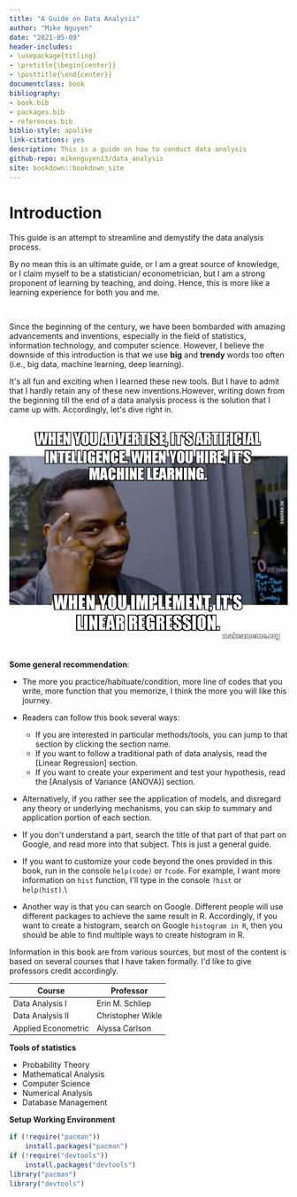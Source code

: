```yaml
---
title: "A Guide on Data Analysis"
author: "Mike Nguyen"
date: "2021-05-09"
header-includes:
- \usepackage{titling}
- \pretitle{\begin{center}}
- \posttitle{\end{center}}
documentclass: book
bibliography:
- book.bib
- packages.bib
- references.bib
biblio-style: apalike
link-citations: yes
description: This is a guide on how to conduct data analysis
github-repo: mikenguyen13/data_analysis
site: bookdown::bookdown_site
---
```


# Introduction

This guide is an attempt to streamline and demystify the data analysis process.

By no mean this is an ultimate guide, or I am a great source of knowledge, or I claim myself to be a statistician/ econometrician, but I am a strong proponent of learning by teaching, and doing. Hence, this is more like a learning experience for both you and me.

<br>

Since the beginning of the century, we have been bombarded with amazing advancements and inventions, especially in the field of statistics, information technology, and computer science. However, I believe the downside of this introduction is that we use **big** and **trendy** words too often (i.e., big data, machine learning, deep learning).

It's all fun and exciting when I learned these new tools. But I have to admit that I hardly retain any of these new inventions.However, writing down from the beginning till the end of a data analysis process is the solution that I came up with. Accordingly, let's dive right in.

<img src="images/meme.jpg" width="600" style="display: block; margin: auto;" />

<br>

**Some general recommendation**:

-   The more you practice/habituate/condition, more line of codes that you write, more function that you memorize, I think the more you will like this journey.

-   Readers can follow this book several ways:

    -   If you are interested in particular methods/tools, you can jump to that section by clicking the section name.
    -   If you want to follow a traditional path of data analysis, read the [Linear Regression] section.
    -   If you want to create your experiment and test your hypothesis, read the [Analysis of Variance (ANOVA)] section.

-   Alternatively, if you rather see the application of models, and disregard any theory or underlying mechanisms, you can skip to summary and application portion of each section.

-   If you don't understand a part, search the title of that part of that part on Google, and read more into that subject. This is just a general guide.

-   If you want to customize your code beyond the ones provided in this book, run in the console `help(code)` or `?code`. For example, I want more information on `hist` function, I'll type in the console `?hist` or `help(hist)`.\

-   Another way is that you can search on Google. Different people will use different packages to achieve the same result in R. Accordingly, if you want to create a histogram, search on Google `histogram in R`, then you should be able to find multiple ways to create histogram in R.

Information in this book are from various sources, but most of the content is based on several courses that I have taken formally. I'd like to give professors credit accordingly.

| Course              | Professor         |
|---------------------|-------------------|
| Data Analysis I     | Erin M. Schliep   |
| Data Analysis II    | Christopher Wikle |
| Applied Econometric | Alyssa Carlson    |

**Tools of statistics**

-   Probability Theory
-   Mathematical Analysis
-   Computer Science
-   Numerical Analysis
-   Database Management

**Setup Working Environment**


```r
if (!require("pacman"))
    install.packages("pacman")
if (!require("devtools"))
    install.packages("devtools")
library("pacman")
library("devtools")
```


